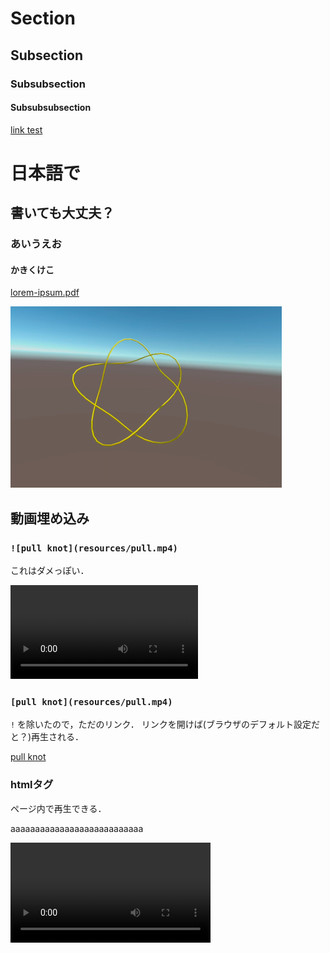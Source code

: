 # Section
## Subsection
### Subsubsection
#### Subsubsubsection
[link test](https://google.com)

# 日本語で
## 書いても大丈夫？
### あいうえお
#### かきくけこ

[lorem-ipsum.pdf](resources/lorem-ipsum.pdf)

![knot picture](resources/knot.png)

## 動画埋め込み
### `![pull knot](resources/pull.mp4)`
これはダメっぽい．

![pull knot](resources/pull.mp4)

### `[pull knot](resources/pull.mp4)`
`!` を除いたので，ただのリンク．
リンクを開けば(ブラウザのデフォルト設定だと？)再生される．

[pull knot](resources/pull.mp4)

### htmlタグ
ページ内で再生できる．

aaaaaaaaaaaaaaaaaaaaaaaaaaa

<video src="resources/pull.mp4" width="320" controls />
<video src="resources/pull.mp4" width="320" controls />
<video src="resources/cutcombine.mp4" width="320" controls />

<video src="resources/pull.mp4" width="320" controls />
<video src="resources/cutcombine.mp4" width="320" controls />
